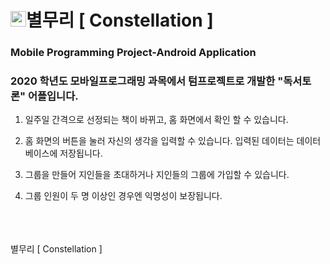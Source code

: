 # <img src="https://user-images.githubusercontent.com/75404763/102946160-24d3a280-4503-11eb-92b8-b331a58592b5.png" width="25px" height="25px" title="icon" alt="Constellation"></img>별무리 [ Constellation ]
### Mobile Programming Project-Android Application
### 2020 학년도 모바일프로그래밍 과목에서 텀프로젝트로 개발한 "독서토론" 어플입니다.


1) 일주일 간격으로 선정되는 책이 바뀌고,
홈 화면에서 확인 할 수 있습니다.

2) 홈 화면의 버튼을 눌러 자신의 생각을 입력할 수 있습니다.
입력된 데이터는 데이터베이스에 저장됩니다.

3) 그룹을 만들어 지인들을 초대하거나
지인들의 그룹에 가입할 수 있습니다.

4) 그룹 인원이 두 명 이상인 경우엔 익명성이 보장됩니다.

<br/>
<br/>
<br/>
별무리 [ Constellation ]


